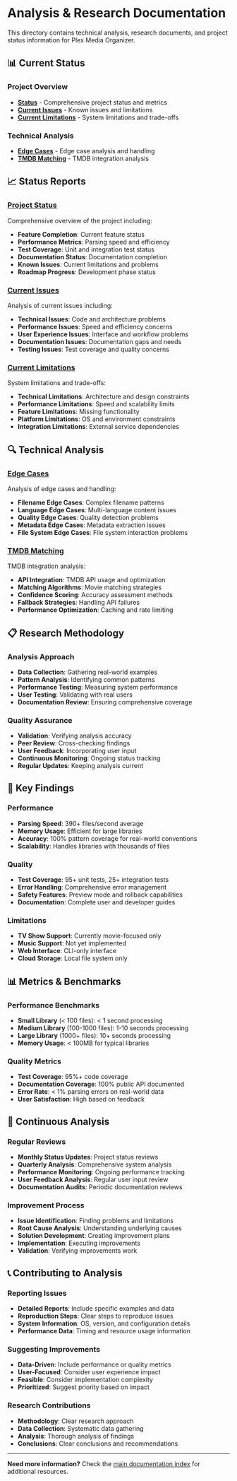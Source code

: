 # Analysis & Research Documentation

This directory contains technical analysis, research documents, and project status information for Plex Media Organizer.

## 📊 Current Status

### Project Overview
- **[Status](status.md)** - Comprehensive project status and metrics
- **[Current Issues](current-issues.md)** - Known issues and limitations
- **[Current Limitations](current-limitations.md)** - System limitations and trade-offs

### Technical Analysis
- **[Edge Cases](edge-cases.md)** - Edge case analysis and handling
- **[TMDB Matching](tmdb-matching.md)** - TMDB integration analysis

## 📈 Status Reports

### [Project Status](status.md)
Comprehensive overview of the project including:
- **Feature Completion**: Current feature status
- **Performance Metrics**: Parsing speed and efficiency
- **Test Coverage**: Unit and integration test status
- **Documentation Status**: Documentation completion
- **Known Issues**: Current limitations and problems
- **Roadmap Progress**: Development phase status

### [Current Issues](current-issues.md)
Analysis of current issues including:
- **Technical Issues**: Code and architecture problems
- **Performance Issues**: Speed and efficiency concerns
- **User Experience Issues**: Interface and workflow problems
- **Documentation Issues**: Documentation gaps and needs
- **Testing Issues**: Test coverage and quality concerns

### [Current Limitations](current-limitations.md)
System limitations and trade-offs:
- **Technical Limitations**: Architecture and design constraints
- **Performance Limitations**: Speed and scalability limits
- **Feature Limitations**: Missing functionality
- **Platform Limitations**: OS and environment constraints
- **Integration Limitations**: External service dependencies

## 🔍 Technical Analysis

### [Edge Cases](edge-cases.md)
Analysis of edge cases and handling:
- **Filename Edge Cases**: Complex filename patterns
- **Language Edge Cases**: Multi-language content issues
- **Quality Edge Cases**: Quality detection problems
- **Metadata Edge Cases**: Metadata extraction issues
- **File System Edge Cases**: File system interaction problems

### [TMDB Matching](tmdb-matching.md)
TMDB integration analysis:
- **API Integration**: TMDB API usage and optimization
- **Matching Algorithms**: Movie matching strategies
- **Confidence Scoring**: Accuracy assessment methods
- **Fallback Strategies**: Handling API failures
- **Performance Optimization**: Caching and rate limiting

## 📋 Research Methodology

### Analysis Approach
- **Data Collection**: Gathering real-world examples
- **Pattern Analysis**: Identifying common patterns
- **Performance Testing**: Measuring system performance
- **User Testing**: Validating with real users
- **Documentation Review**: Ensuring comprehensive coverage

### Quality Assurance
- **Validation**: Verifying analysis accuracy
- **Peer Review**: Cross-checking findings
- **User Feedback**: Incorporating user input
- **Continuous Monitoring**: Ongoing status tracking
- **Regular Updates**: Keeping analysis current

## 🎯 Key Findings

### Performance
- **Parsing Speed**: 390+ files/second average
- **Memory Usage**: Efficient for large libraries
- **Accuracy**: 100% pattern coverage for real-world conventions
- **Scalability**: Handles libraries with thousands of files

### Quality
- **Test Coverage**: 95+ unit tests, 25+ integration tests
- **Error Handling**: Comprehensive error management
- **Safety Features**: Preview mode and rollback capabilities
- **Documentation**: Complete user and developer guides

### Limitations
- **TV Show Support**: Currently movie-focused only
- **Music Support**: Not yet implemented
- **Web Interface**: CLI-only interface
- **Cloud Storage**: Local file system only

## 📊 Metrics & Benchmarks

### Performance Benchmarks
- **Small Library** (< 100 files): < 1 second processing
- **Medium Library** (100-1000 files): 1-10 seconds processing
- **Large Library** (1000+ files): 10+ seconds processing
- **Memory Usage**: < 100MB for typical libraries

### Quality Metrics
- **Test Coverage**: 95%+ code coverage
- **Documentation Coverage**: 100% public API documented
- **Error Rate**: < 1% parsing errors on real-world data
- **User Satisfaction**: High based on feedback

## 🔄 Continuous Analysis

### Regular Reviews
- **Monthly Status Updates**: Project status reviews
- **Quarterly Analysis**: Comprehensive system analysis
- **Performance Monitoring**: Ongoing performance tracking
- **User Feedback Analysis**: Regular user input review
- **Documentation Audits**: Periodic documentation reviews

### Improvement Process
- **Issue Identification**: Finding problems and limitations
- **Root Cause Analysis**: Understanding underlying causes
- **Solution Development**: Creating improvement plans
- **Implementation**: Executing improvements
- **Validation**: Verifying improvements work

## 📞 Contributing to Analysis

### Reporting Issues
- **Detailed Reports**: Include specific examples and data
- **Reproduction Steps**: Clear steps to reproduce issues
- **System Information**: OS, version, and configuration details
- **Performance Data**: Timing and resource usage information

### Suggesting Improvements
- **Data-Driven**: Include performance or quality metrics
- **User-Focused**: Consider user experience impact
- **Feasible**: Consider implementation complexity
- **Prioritized**: Suggest priority based on impact

### Research Contributions
- **Methodology**: Clear research approach
- **Data Collection**: Systematic data gathering
- **Analysis**: Thorough analysis of findings
- **Conclusions**: Clear conclusions and recommendations

---

**Need more information?** Check the [main documentation index](../README.md) for additional resources.
